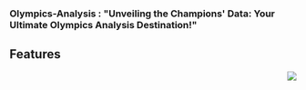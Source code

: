 
###  Olympics-Analysis : "Unveiling the Champions' Data: Your Ultimate Olympics Analysis Destination!"

## Features

<img align="right" src="templates/olympic_games_dribbble.png">
